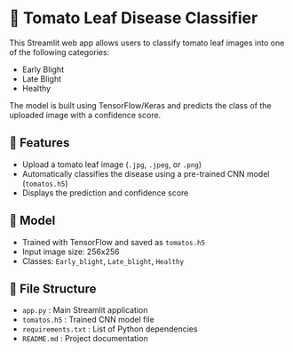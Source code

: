 
# 🍅 Tomato Leaf Disease Classifier

This Streamlit web app allows users to classify tomato leaf images into one of the following categories:
- Early Blight
- Late Blight
- Healthy

The model is built using TensorFlow/Keras and predicts the class of the uploaded image with a confidence score.

## 🔧 Features

- Upload a tomato leaf image (`.jpg`, `.jpeg`, or `.png`)
- Automatically classifies the disease using a pre-trained CNN model (`tomatos.h5`)
- Displays the prediction and confidence score

## 🧠 Model

- Trained with TensorFlow and saved as `tomatos.h5`
- Input image size: 256x256
- Classes: `Early_blight`, `Late_blight`, `Healthy`

## 📁 File Structure

- `app.py` : Main Streamlit application
- `tomatos.h5` : Trained CNN model file
- `requirements.txt` : List of Python dependencies
- `README.md` : Project documentation


